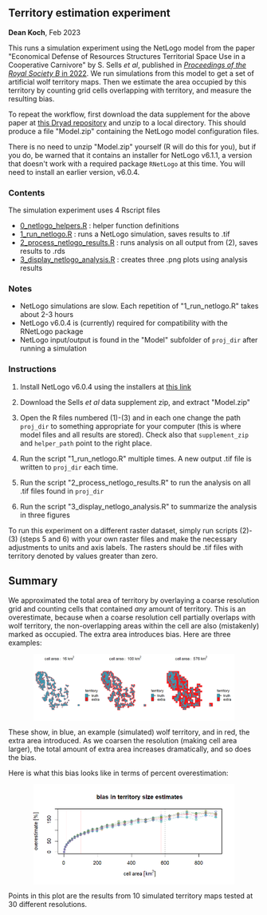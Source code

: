 
## Territory estimation experiment

**Dean Koch**, Feb 2023


This runs a simulation experiment using the NetLogo model from the paper "Economical Defense of Resources Structures Territorial Space Use in a Cooperative Carnivore" by S. Sells *et al*, published in [*Proceedings of the Royal Society B* in 2022](https://doi.org/10.1098/rspb.2021.2512). We run simulations from this model to get a set of artificial wolf territory maps. Then we estimate the area occupied by this territory by counting grid cells overlapping with territory, and measure the resulting bias. 

To repeat the workflow, first download the data supplement for the above paper at [this Dryad repository](https://doi.org/10.5061/dryad.mpg4f4r1r) and unzip to a local directory. This should produce a file "Model.zip" containing the NetLogo model configuration files.

There is no need to unzip "Model.zip" yourself (R will do this for you), but if you do, be warned that it contains an installer for NetLogo v6.1.1, a version that doesn't work with a required package `RNetLogo` at this time. You will need to install an earlier version, v6.0.4.

### Contents

The simulation experiment uses 4 Rscript files

* [0_netlogo_helpers.R](https://github.com/deankoch/snapKrig/blob/master/examples/wolf_territory/0_netlogo_helpers.R) : helper function definitions
* [1_run_netlogo.R](https://github.com/deankoch/snapKrig/blob/master/examples/wolf_territory/1_run_netlogo.R) : runs a NetLogo simulation, saves results to .tif
* [2_process_netlogo_results.R](https://github.com/deankoch/snapKrig/blob/master/examples/wolf_territory/2_process_netlogo_results.R) : runs analysis on all output from (2), saves results to .rds
* [3_display_netlogo_analysis.R](https://github.com/deankoch/snapKrig/blob/master/examples/wolf_territory/3_display_netlogo_analysis.R) : creates three .png plots using analysis results


### Notes

* NetLogo simulations are slow. Each repetition of "1_run_netlogo.R" takes about 2-3 hours
* NetLogo v6.0.4 is (currently) required for compatibility with the RNetLogo package
* NetLogo input/output is found in the "Model" subfolder of `proj_dir` after running a simulation

### Instructions

1) Install NetLogo v6.0.4 using the installers at [this link](https://ccl.northwestern.edu/netlogo/6.0.4/)

2) Download the Sells *et al* data supplement zip, and extract "Model.zip"

3) Open the R files numbered (1)-(3) and in each one change the path `proj_dir` to something appropriate for your computer (this is where model files and all results are stored). Check also that `supplement_zip` and `helper_path` point to the right place.

4) Run the script "1_run_netlogo.R" multiple times. A new output .tif file is written to `proj_dir` each time.

5) Run the script "2_process_netlogo_results.R" to run the analysis on all .tif files found in `proj_dir`

6) Run the script "3_display_netlogo_analysis.R" to summarize the analysis in three figures


To run this experiment on a different raster dataset, simply run scripts (2)-(3) (steps 5 and 6) with your own raster files and make the necessary adjustments to units and axis labels. The rasters should be .tif files with territory denoted by values greater than zero.

## Summary

We approximated the total area of territory by overlaying a coarse resolution grid and counting cells that contained *any* amount of territory. This is an overestimate, because when a coarse resolution cell partially overlaps with wolf territory, the non-overlapping areas within the cell are also (mistakenly) marked as occupied. The extra area introduces bias. Here are three examples:

<p align="middle">
  <img align="top" width="80%" src="wolf_territory.png" />
</p>

These show, in blue, an example (simulated) wolf territory, and in red, the extra area introduced. As we coarsen the resolution (making cell area larger), the total amount of extra area increases dramatically, and so does the bias.

Here is what this bias looks like in terms of percent overestimation:

<p align="middle">
  <img align="top" width="80%" src="bias_chart.png" />
</p>

Points in this plot are the results from 10 simulated territory maps tested at 30 different resolutions.


